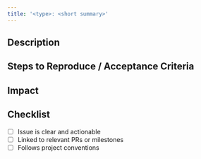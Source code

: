 ```yaml
---
title: '<type>: <short summary>'
---
```


## Description
<!-- What is the issue or feature request? -->

## Steps to Reproduce / Acceptance Criteria

## Impact
<!-- What is affected by this issue? -->

## Checklist
- [ ] Issue is clear and actionable
- [ ] Linked to relevant PRs or milestones
- [ ] Follows project conventions
